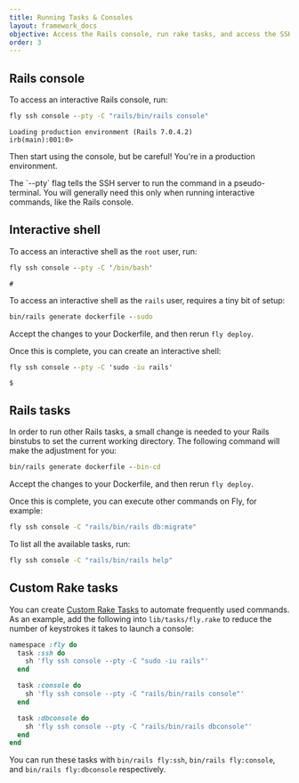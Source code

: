 ```yaml
---
title: Running Tasks & Consoles
layout: framework_docs
objective: Access the Rails console, run rake tasks, and access the SSH shell of a running Rails application with these one-liners.
order: 3
---
```


## Rails console

To access an interactive Rails console, run:

```cmd
fly ssh console --pty -C "rails/bin/rails console"
```
```output
Loading production environment (Rails 7.0.4.2)
irb(main):001:0>
```

Then start using the console, but be careful! You're in a production environment.

<div class="callout">The `--pty` flag tells the SSH server to run the command in a pseudo-terminal. You will generally need this only when running interactive commands, like the Rails console.</div>

## Interactive shell

To access an interactive shell as the `root` user, run:

```cmd
fly ssh console --pty -C '/bin/bash'
```
```output
#
```

To access an interactive shell as the `rails` user, requires a tiny bit of setup:

```cmd
bin/rails generate dockerfile --sudo
```

Accept the changes to your Dockerfile, and then rerun `fly deploy`.

Once this is complete, you can create an interactive shell:


```cmd
fly ssh console --pty -C 'sudo -iu rails'
```
```output
$
```

## Rails tasks

In order to run other Rails tasks, a small change is needed to your Rails
binstubs to set the current working directory.  The following command will
make the adjustment for you:

```cmd
bin/rails generate dockerfile --bin-cd
```

Accept the changes to your Dockerfile, and then rerun `fly deploy`.

Once this is complete, you can execute other commands on Fly, for example:

```cmd
fly ssh console -C "rails/bin/rails db:migrate"
```

To list all the available tasks, run:

```cmd
fly ssh console -C "rails/bin/rails help"
```

## Custom Rake tasks

You can create [Custom Rake Tasks](https://community.fly.io/) to
automate frequently used commands.  As an example, add the
following into `lib/tasks/fly.rake` to reduce the number of
keystrokes it takes to launch a console:

```ruby
namespace :fly do
  task :ssh do
    sh 'fly ssh console --pty -C "sudo -iu rails"'
  end

  task :console do
    sh 'fly ssh console --pty -C "rails/bin/rails console"'
  end

  task :dbconsole do
    sh 'fly ssh console --pty -C "rails/bin/rails dbconsole"'
  end
end
```

You can run these tasks with `bin/rails fly:ssh`, `bin/rails fly:console`,
and `bin/rails fly:dbconsole` respectively.

